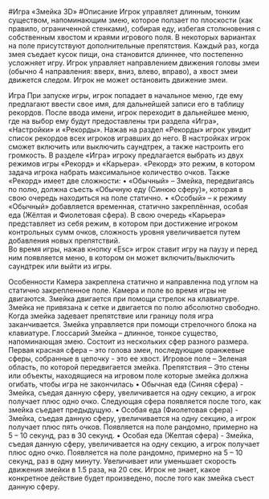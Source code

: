 #Игра «Змейка 3D»
#Описание
Игрок управляет длинным, тонким существом, напоминающим змею, которое ползает по плоскости (как правило, ограниченной стенками), собирая еду, избегая столкновения с собственным хвостом и краями игрового поля. 
В некоторых вариантах на поле присутствуют дополнительные препятствия. Каждый раз, когда змея съедает кусок пищи, она становится длиннее, что постепенно усложняет игру. Игрок управляет направлением движения головы змеи (обычно 4 направления: вверх, вниз, влево, вправо), а хвост змеи движется следом. Игрок не может остановить движение змеи.

Игра
При запуске игры, игрок попадает в начальное меню, где ему предлагают ввести свое имя, для дальнейшей записи его в таблицу рекордов. После ввода имени, игрок переходит в дальнейшее меню, где на выбор ему будут предоставлены три раздела «Игра», «Настройки» и «Рекорды». 
Нажав на раздел «Рекорды» игрок увидит список рекордов всех игроков игравших до него.
В настройках игрок сможет включить или выключить саундтрек, а также настроить его громкость.
 В разделе «Игра»  игроку предлагается выбрать из двух режимов игры «Рекорд» и «Карьера». «Рекорд» это режим, в котором задача игрока набрать максимальное количество очков. Также «Рекорд» имеет две сложности:
•	«Обычный» – Змейка, передвигаясь по полю, должна съесть «Обычную еду (Синюю сферу)»,  которая в свою очередь находиться на поле статично.
•	«Особый» – к режиму «Обычный» добавляется временная, статично закреплённая, особая еда (Жёлтая и Фиолетовая сфера).
В свою очередь «Карьера» представляет из себя режим, в котором при достижение игроком контрольных сумм очков, сложность уровня увеличивается путем добавления новых препятствий.  
Во время игры, нажав кнопку «Esc» игрок ставит игру на паузу и перед ним появляется меню, в котором он может включить/выключить саундтрек или выйти из игры.

Особенности
Камера закреплена статично и направленна под углом на статично закрепленное поле. Камера и поле во время игры не двигаются. Змейка двигается при помощи стрелок на клавиатуре.
Змейка не привязана к сетке и двигается по полю абсолютно свободно.
Когда змейка задевает препятствие или границу поля игра заканчивается.
Змейка управляется при помощи стрелочного блока на клавиатуре.
Глоссарий
Змейка – длинное, тонкое существо, напоминающая змею. Состоит из нескольких сфер разного размера. Первая красная сфера – это голова змеи, последующие оранжевые сферы, собранные в цепочку -  это ее хвост.
Игровое поле – Зеленая область, по которой передвигается змейка.
Препятствия – Это стены или объекты, находящиеся на игровом поле которые змейка должна огибать, чтобы игра не закончилась
•	Обычная еда (Синяя сфера) - Змейка, съедая данную сферу, увеличивается на одну секцию, а игрок получает плюс  одно очко. Следующая сфера появляется после того, как змейка съедает предыдущую.
•	Особая еда (Фиолетовая сфера) - Змейка, съедая данную сферу, увеличивается на одну секцию, а игрок получает плюс  пять очков. Появляется на поле рандомно, примерно на  5 – 10 секунд, раз в 30 секунд. 
•	Особая еда (Желтая  сфера) - Змейка, съедая данную сферу, увеличивается на одну секцию, а игрок получает плюс  одно очко. Появляется на поле рандомно, примерно на  5 – 10 секунд, раз в одну минуту. Увеличивает или уменьшает скорость движения змейки в 1.5 раза, на 20 сек. Игрок не знает, какое конкретное действие будет произведено, после того как змейка съест данную сферу. 
